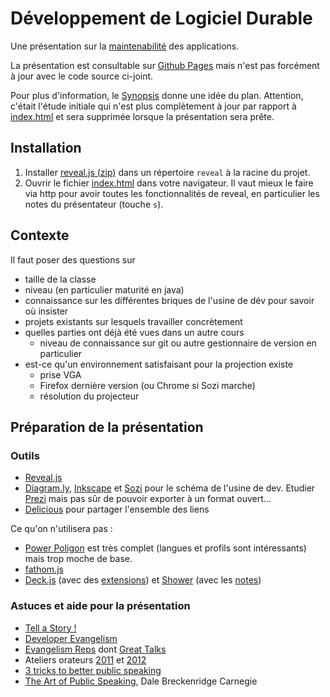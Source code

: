 # Développement de Logiciel Durable

Une présentation sur la [maintenabilité](http://en.wikipedia.org/wiki/Maintainability) des applications.

La présentation est consultable sur [Github Pages](http://lcottereau.github.com/maintainability-slides/) mais n'est pas forcément à jour avec le code source ci-joint.

Pour plus d'information, le [Synopsis](https://github.com/lcottereau/maintainability-slides/wiki/Synopsis)
donne une idée du plan. Attention, c'était l'étude initiale qui n'est plus complètement à jour par rapport à
[index.html](index.html) et sera supprimée lorsque la présentation sera prête.

## Installation

1. Installer [reveal.js (zip)](https://github.com/hakimel/reveal.js/archive/master.zip) dans un répertoire `reveal` à la racine du projet.
1. Ouvrir le fichier [index.html](index.html) dans votre navigateur. Il vaut mieux le faire via http pour avoir toutes les fonctionnalités de reveal, en particulier les notes du présentateur (touche `s`).


## Contexte

Il faut poser des questions sur
* taille de la classe
* niveau (en particulier maturité en java)
* connaissance sur les différentes briques de l'usine de dév pour savoir où insister
* projets existants sur lesquels travailler concrètement
* quelles parties ont déjà été vues dans un autre cours
    * niveau de connaissance sur git ou autre gestionnaire de version en particulier
* est-ce qu'un environnement satisfaisant pour la projection existe
    * prise VGA
    * Firefox dernière version (ou Chrome si Sozi marche)
    * résolution du projecteur

## Préparation de la présentation
### Outils

* [Reveal.js](https://github.com/hakimel/reveal.js)
* [Diagram.ly](http://www.diagram.ly/), [Inkscape](http://inkscape.org/?lang=fr) et [Sozi](http://sozi.baierouge.fr/wiki/fr:bienvenue) pour le schéma de l'usine de dev. Etudier [Prezi](http://prezi.com/) mais pas sûr de pouvoir exporter à un format ouvert...
* [Delicious](http://www.delicious.com) pour partager l'ensemble des liens

Ce qu'on n'utilisera pas :
* [Power Poligon](https://hacks.mozilla.org/2013/01/power-polygon-html5-slides-with-theming-and-much-more/) est très complet (langues et profils sont intéressants) mais trop moche de base.
* [fathom.js](http://markdalgleish.com/projects/fathom/)
* [Deck.js](http://imakewebthings.com/deck.js/) (avec des [extensions](http://home.heeere.com/tech-deckjs-ext.html)) et [Shower](https://github.com/pepelsbey/shower) (avec les [notes](http://christianheilmann.com/2012/08/15/browsers-have-a-presenter-mode-console-info/))

### Astuces et aide pour la présentation
* [Tell a Story !](http://fr.slideshare.net/andywhitlock/how-to-do-presentations-that-dont-induce-suicide)
* [Developer Evangelism](http://developer-evangelism.com/slides.php)
* [Evangelism Reps](https://wiki.mozilla.org/ReMo/SIGs/Evangelism_Reps/Evangelism_Reps_Toolkit) dont [Great Talks](https://wiki.mozilla.org/Evangelism_Reps_Training_Program/GreatTalks)
* Ateliers orateurs [2011](http://www.paris-web.fr/actualites/2011/05/compte-rendu-atelier-orateurs.php) et [2012](http://www.paris-web.fr/actualites/2012/05/compte-rendu-de-latelier-orateurs-2012.php)
* [3 tricks to better public speaking](http://neiljoglekar.com/what-i-learned-from-our-guest-lecture-at-cmu)
* [The Art of Public Speaking](http://fr.feedbooks.com/book/3695/the-art-of-public-speaking), Dale Breckenridge Carnegie

###
